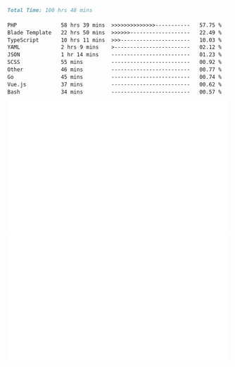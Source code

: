 <!--START_SECTION:waka-->

```markdown
Total Time: 100 hrs 48 mins

PHP              58 hrs 39 mins  >>>>>>>>>>>>>>-----------   57.75 %
Blade Template   22 hrs 50 mins  >>>>>>-------------------   22.49 %
TypeScript       10 hrs 11 mins  >>>----------------------   10.03 %
YAML             2 hrs 9 mins    >------------------------   02.12 %
JSON             1 hr 14 mins    -------------------------   01.23 %
SCSS             55 mins         -------------------------   00.92 %
Other            46 mins         -------------------------   00.77 %
Go               45 mins         -------------------------   00.74 %
Vue.js           37 mins         -------------------------   00.62 %
Bash             34 mins         -------------------------   00.57 %
```

<!--END_SECTION:waka-->
<p align="center">
    <img src="https://raw.githubusercontent.com/rjp2525/rjp2525/output/generated/overview.svg">
    <img src="https://raw.githubusercontent.com/rjp2525/rjp2525/output/generated/languages.svg">
</p>
